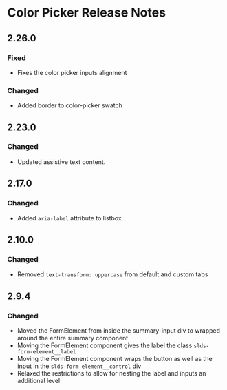 <!-- Release notes authoring guidelines: http://keepachangelog.com/ -->

# Color Picker Release Notes

<!-- ## [Unreleased] -->

## 2.26.0

### Fixed

- Fixes the color picker inputs alignment

### Changed

- Added border to color-picker swatch

## 2.23.0

### Changed

- Updated assistive text content.


## 2.17.0

### Changed

- Added `aria-label` attribute to listbox

## 2.10.0

### Changed

- Removed `text-transform: uppercase` from default and custom tabs

## 2.9.4

### Changed

- Moved the FormElement from inside the summary-input div to wrapped around the entire summary component
- Moving the FormElement component gives the label the class `slds-form-element__label`
- Moving the FormElement component wraps the button as well as the input in the `slds-form-element__control` div
- Relaxed the restrictions to allow for nesting the label and inputs an additional level

<!-- ## [VERSION] -->
